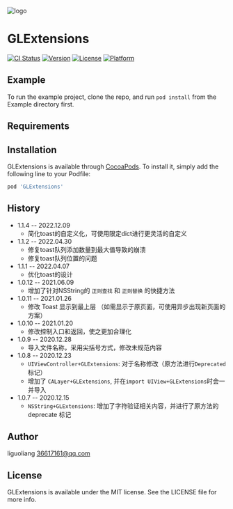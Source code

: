 ![logo](https://github.com/GL9700/gl9700.github.io/blob/master/GLSLogo_800.png?raw=true)
# GLExtensions

[![CI Status](https://img.shields.io/travis/36617161@qq.com/GLExtensions.svg?style=flat)](https://travis-ci.org/36617161@qq.com/GLExtensions)
[![Version](https://img.shields.io/cocoapods/v/GLExtensions.svg?style=flat)](https://cocoapods.org/pods/GLExtensions)
[![License](https://img.shields.io/cocoapods/l/GLExtensions.svg?style=flat)](https://cocoapods.org/pods/GLExtensions)
[![Platform](https://img.shields.io/cocoapods/p/GLExtensions.svg?style=flat)](https://cocoapods.org/pods/GLExtensions)

## Example

To run the example project, clone the repo, and run `pod install` from the Example directory first.

## Requirements

## Installation

GLExtensions is available through [CocoaPods](https://cocoapods.org). To install
it, simply add the following line to your Podfile:

```ruby
pod 'GLExtensions'
```
## History

* 1.1.4 -- 2022.12.09
    * 简化toast的自定义化，可使用限定dict进行更灵活的自定义
* 1.1.2 -- 2022.04.30
    * 修复toast队列添加数量到最大值导致的崩溃
    * 修复toast队列位置的问题
* 1.1.1 -- 2022.04.07
    * 优化toast的设计
* 1.0.12 -- 2021.06.09
    * 增加了针对NSString的 `正则查找` 和 `正则替换` 的快捷方法
* 1.0.11 -- 2021.01.26
    * 修改 Toast 显示到最上层 （如需显示于原页面，可使用异步出现新页面的方案）
* 1.0.10 -- 2021.01.20
    * 修改控制入口和返回，使之更加合理化
* 1.0.9 -- 2020.12.28
    * 导入文件名称，采用尖括号方式，修改未规范内容
* 1.0.8 -- 2020.12.23
    * `UIViewController+GLExtensions`: 对于名称修改（原方法进行`Deprecated`标记） 
    * 增加了 `CALayer+GLExtensions`, 并在`import UIView+GLExtensions`时会一并导入
* 1.0.7 -- 2020.12.15
    * `NSString+GLExtensions`: 增加了字符验证相关内容，并进行了原方法的 deprecate 标记
## Author

liguoliang 36617161@qq.com

## License

GLExtensions is available under the MIT license. See the LICENSE file for more info.
